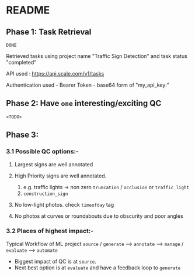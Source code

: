 # README

## Phase 1: Task Retrieval
`DONE`

Retrieved tasks using project name "Traffic Sign Detection" and task status "completed"

API used : https://api.scale.com/v1/tasks

Authentication used - Bearer Token - base64 form of "my_api_key:"

## Phase 2: Have `one` interesting/exciting QC
`<TODO>`

## Phase 3: 
### 3.1 Possible QC options:-
1. Largest signs are well annotated
2. High Priority signs are well annotated.
   1. e.g. traffic lights -> non zero `truncation` / `occlusion` or `traffic_light`
   2. `construction_sign`

3. No low-light photos. check `timeofday` tag
4. No photos at curves or roundabouts due to obscurity and poor angles

### 3.2 Places of highest impact:-

Typical Workflow of ML project
`source` / `generate` --> `annotate` --> `manage` / `evaluate` --> `automate`

- Biggest impact of QC is at `source`. 
- Next best option is at `evaluate` and have a feedback loop to `generate`
